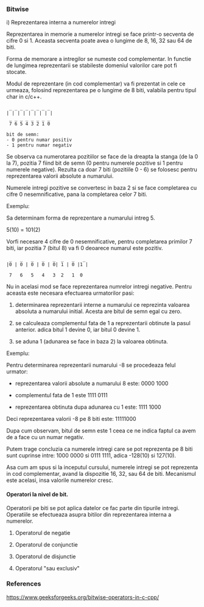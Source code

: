 ### Bitwise 

i) Reprezentarea interna a numerelor intregi

Reprezentarea in memorie a numerelor intregi se face printr-o secventa de cifre 0 si 1. Aceasta secventa poate avea o lungime de 8, 16, 32 sau 64 de biti.

Forma de memorare a intregilor se numeste cod complementar. In functie de lungimea reprezentarii se stabileste domeniul valorilor care pot fi stocate.

Modul de reprezentare (in cod complementar) va fi prezentat in cele ce urmeaza, folosind reprezentarea pe o lungime de 8 biti, valabila pentru tipul char 
in c/c++.
```
 _ _ _ _ _ _ _ _
| | | | | | | | |
 _ _ _ _ _ _ _ _ 
 7 6 5 4 3 2 1 0

bit de semn:
- 0 pentru numar positiv
- 1 pentru numar negativ
```

Se observa ca numerotarea pozitiilor se face de la dreapta la stanga (de la 0 la 7), pozitia 7 fiind bit de semn (0 pentru numerele pozitive si 1 pentru numerele negative). Rezulta ca doar 7 biti (pozitiile 0 - 6) se folosesc pentru reprezentarea valorii absolute a numarului. 

Numerele intregi pozitive se convertesc in baza 2 si se face completarea cu cifre 0 nesemnificative, pana la completarea celor 7 biti.

Exemplu:

Sa determinam forma de reprezentare a numarului intreg 5.

5(10) = 101(2)

Vorfi necesare 4 cifre de 0 nesemnificative, pentru completarea primilor 7 biti, iar pozitia 7 (bitul 8) va fi 0 deoarece numarul este pozitiv.

```
 _   _   _   _   _  _   _   _
|0 | 0 | 0 | 0 | 0| 1 | 0 |1 |
 
 7   6   5   4   3  2   1  0
```

Nu in acelasi mod se face reprezentarea numrelor intregi negative. Pentru aceasta este necesara efectuarea urmatorilor pasi:

1) determinarea reprezentarii interne a numarului ce reprezinta valoarea absoluta a numarului initial. Acesta are bitul de semn egal cu zero.

2) se calculeaza complementul fata de 1 a reprezentarii obtinute la pasul anterior. adica bitul 1 devine 0, iar bitul 0 devine 1.

3) se aduna 1 (adunarea se face in baza 2) la valoarea obtinuta.


Exemplu:

Pentru determinarea reprezentarii numarului -8 se procedeaza felul urmator:

- reprezentarea valorii absolute a numarului 8 este: 0000 1000

- complementul fata de 1 este 1111 0111
 
- reprezentarea obtinuta dupa adunarea cu 1 este: 1111 1000

 Deci reprezentarea valorii -8 pe 8 biti este: 11111000

Dupa cum observam, bitul de semn este 1 ceea ce ne indica faptul ca avem de a face cu un numar negativ.

Putem trage concluzia ca numerele intregi care se pot reprezenta pe 8 biti sunt cuprinse intre: 1000 0000 si 0111 1111, adica -128(10) si 127(10).


Asa cum am spus si la inceputul cursului, numerele intregi se pot reprezenta in cod complementar, avand la dispozitie 16, 32, sau 64 de biti. Mecanismul
este acelasi, insa valorile numerelor cresc.


#### Operatori la nivel de bit.

Operatorii pe biti se pot aplica datelor ce fac parte din tipurile intregi. Operatiile se efectueaza asupra bitilor din reprezentarea interna a numerelor.

1) Operatorul de negatie

2) Operatorul de conjunctie

3) Operatorul de disjunctie

4) Operatorul "sau exclusiv"


### References

https://www.geeksforgeeks.org/bitwise-operators-in-c-cpp/
